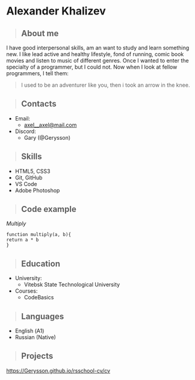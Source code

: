 # Alexander Khalizev


>## About me
I have good interpersonal skills, am an want to study and learn something new. I like lead active and healthy lifestyle, fond of running, comic book movies and listen to music of different genres. Once I wanted to enter the specialty of a programmer, but I could not. Now when I look at fellow programmers, I tell them:
> I used to be an adventurer like you, then i took an arrow in the knee.


>## Contacts
* Email:
    * axel__axel@mail.com
* Discord:
    * Gary (@Gerysson)



>## Skills
* HTML5, CSS3
* Git, GitHub
* VS Code
* Adobe Photoshop


>## Code example
*Multiply*

```
function multiply(a, b){
return a * b
}
```


>## Education
* University:
    * Vitebsk State Technological University 
* Courses:
    * CodeBasics


>## Languages
* English (А1)
* Russian (Native)


>## Projects
https://Gerysson.github.io/rsschool-cv/cv
